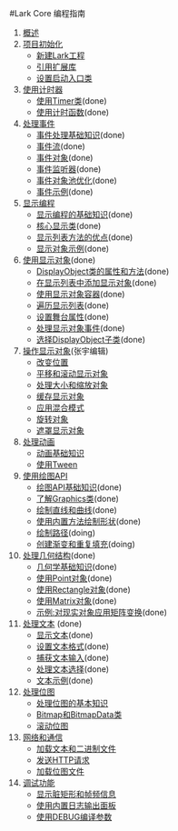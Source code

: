 #Lark Core 编程指南

1. [概述]()
2. [项目初始化]()
	* [新建Lark工程]()
	* [引用扩展库]()
	* [设置启动入口类]()
3. [使用计时器](3-0-time.md)
	* [使用Timer类](3-1-timer.md)(done)
	* [使用计时函数](3-2-time-functions.md)(done)
4. [处理事件]()
	* [事件处理基础知识](4-0-event-basic.md)(done)
	* [事件流](4-1-event-stream.md)(done)
	* [事件对象](4-2-event-target.md)(done)
	* [事件监听器](4-3-event-listener.md)(done)
	* [事件对象池优化](4-4-event-pool.md)(done)
	* [事件示例](4-5-event-ex.md)(done)
5. [显示编程](5-0-display.md)
	* [显示编程的基础知识](5-1-display-about.md)(done)
	* [核心显示类](5-2-display-class.md)(done)
	* [显示列表方法的优点](5-3-displaylist.md)(done)
	* [显示对象示例](5-4-display-demo.md)(done)
6. [使用显示对象](6-0-display.md)(done)
	* [DisplayObject类的属性和方法](6-1-displayobject.md)(done)
	* [在显示列表中添加显示对象](6-2-displaylist.md)(done)
	* [使用显示对象容器](6-3-displayobjectcontainer.md)(done)
	* [遍历显示列表](6-4-displaylistall.md)(done)
	* [设置舞台属性](6-5-stage.md)(done)
	* [处理显示对象事件](6-6-displayevent.md)(done)
	* [选择DisplayObject子类](6-7-displayobjectclass.md)(done)
7. [操作显示对象]()(张宇编辑)
	* [改变位置]()
	* [平移和滚动显示对象]()
	* [处理大小和缩放对象]()
	* [缓存显示对象]()
	* [应用混合模式]()
	* [旋转对象]()
	* [遮罩显示对象]()
8. [处理动画]()
	* [动画基础知识]()
	* [使用Tween]()
9. [使用绘图API]()
	* [绘图API基础知识](9-0-graphics-api-basic.md)(done)
	* [了解Graphics类](9-1-graphics-class.md)(done)
	* [绘制直线和曲线](9-2-graphics-line-curve.md)(done)
	* [使用内置方法绘制形状](9-3-graphics-draw-shape.md)(done)
	* [绘制路径](9-4-graphics-draw-path.md)(doing)
	* [创建渐变和重复填充](9-5-graphics-gradient-repeat.md)(doing)	
10. [处理几何结构](10-0-gemo.md)(done)
    * [几何学基础知识](10-1-gemo-about.md)(done)
    * [使用Point对象](10-2-point.md)(done)
	* [使用Rectangle对象](10-3-rectangle.md)(done)
	* [使用Matrix对象](10-4-matrix.md)(done)
	* [示例:对现实对象应用矩阵变换](10-5-matrix-demo.md)(done)		
11. [处理文本](11-0-text.md)	(done)
	* [显示文本](11-1-textfield.md)(done)
	* [设置文本格式](11-2-text-format.md)(done)
	* [捕获文本输入](11-3-textinput.md)(done)
	* [处理文本选择](11-4-text-select.md)(done)
	* [文本示例](11-5-text-demo.md)(done)
12. [处理位图]()
	* [处理位图的基本知识]()
	* [Bitmap和BitmapData类]()
	* [滚动位图]()
13. [网络和通信]()
	* [加载文本和二进制文件]()
	* [发送HTTP请求]()
	* [加载位图文件]()
14. [调试功能]()
	* [显示脏矩形和帧频信息]()
	* [使用内置日志输出面板]()
	* [使用DEBUG编译参数]()
	

	
